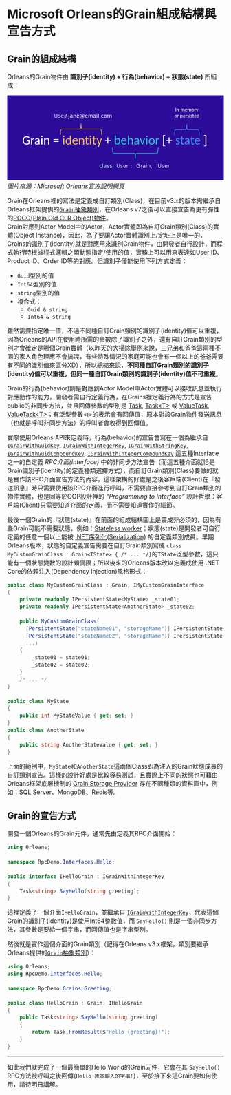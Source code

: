 
# Microsoft Orleans的Grain組成結構與宣告方式

## Grain的組成結構

Orleans的Grain物件由 **識別子(identity) + 行為(behavior) + 狀態(state)** 所組成：

![Grain組成結構](grain-formulation.png)  
*圖片來源：[Microsoft Orleans官方說明網頁](https://learn.microsoft.com/en-us/dotnet/orleans/overview#what-are-grains)*

Grain在Orleans裡的寫法是定義成自訂類別(Class)，在目前v3.x的版本需繼承自Orleans框架提供的[`Grain`抽象類別](https://learn.microsoft.com/zh-tw/dotnet/api/orleans.grain)，在Orleans v7之後可以直接宣告為更有彈性的[POCO(Plain Old CLR Object)物件](https://en.wikipedia.org/wiki/Plain_old_CLR_object)。  
Grain對應到Actor Model中的Actor，Actor實體即為自訂Grain類別(Class)的實體(Object Instance)，因此，為了要讓Actor實體識別上/定址上是唯一的，Grains的識別子(identity)就是對應用來識別Grain物件，由開發者自行設計，而程式執行時根據程式邏輯之類動態指定/使用的值，實務上可以用來表達如User ID、Product ID、Order ID等的對應。但識別子僅能使用下列方式定義：

- `Guid`型別的值
- `Int64`型別的值
- `string`型別的值
- 複合式：
  - `Guid & string`
  - `Int64 & string`

雖然需要指定唯一值，不過不同種自訂Grain類別的識別子(identity)值可以重複，因為Orleans的API在使用時所需的參數除了識別子之外，還有自訂Grain類別的型別才會確定是哪個Grain實體（以昨天的大掃除舉例來說，三兄弟和爸爸這兩種不同的家人角色理應不會搞混，有些特殊情況的家庭可能也會有一個以上的爸爸需要有不同的識別值來區分XD），所以總結來說，**不同種自訂Grain類別的識別子(identity)值可以重複，但同一種自訂Grain類別的識別子(identity)值不可重複**。

Grain的行為(behavior)則是對應到Actor Model中Actor實體可以接收訊息並執行對應動作的能力，開發者需自行定義行為，在Grains裡定義行為的方式是宣告public的非同步方法，並且回傳參數的型別是 [Task](https://learn.microsoft.com/dotnet/api/system.threading.tasks.task), [Task\<T\>](https://learn.microsoft.com/dotnet/api/system.threading.tasks.task-1) 或 [ValueTask](https://learn.microsoft.com/dotnet/api/system.threading.tasks.valuetask), [ValueTask\<T\>](https://learn.microsoft.com/dotnet/api/system.threading.tasks.valuetask-1)；有泛型參數`<T>`的表示會有回傳值，原本對該Grain物件發送訊息（也就是呼叫非同步方法）的呼叫者會收得到回傳值。

實際使用Orleans API來定義時，行為(behavior)的宣告會寫在一個為繼承自 [`IGrainWithGuidKey`](https://learn.microsoft.com/dotnet/api/orleans.igrainwithguidkey), [`IGrainWithIntegerKey`](https://learn.microsoft.com/dotnet/api/orleans.igrainwithintegerkey), [`IGrainWithStringKey`](https://learn.microsoft.com/dotnet/api/orleans.igrainwithstringkey), [`IGrainWithGuidCompoundKey`](https://learn.microsoft.com/dotnet/api/orleans.igrainwithguidcompoundkey), [`IGrainWithIntegerCompoundKey`](https://learn.microsoft.com/dotnet/api/orleans.igrainwithintegercompoundkey)
這五種Interface之一的自定義 *RPC介面(Interface)* 中的非同步方法宣告（而這五種介面就恰是Grain識別子(identity)的定義種類選擇方式），而自訂Grain類別(Class)要做的就是實作該RPC介面宣告方法的內容，這樣架構的好處是之後客戶端(Client)在『發送訊息』時只需要使用該RPC介面進行呼叫，不需要直接參考到自訂Grain類別的物件實體，也是同等於OOP設計裡的 *“Programming to Interface”* 設計哲學：客戶端(Client)只需要知道介面的定義，而不需要知道實作的細節。

最後一個Grain的『狀態(state)』在前面的組成結構圖上是畫成非必須的，因為有些Grain可能不需要狀態，例如：[Stateless worker](https://learn.microsoft.com/dotnet/orleans/grains/stateless-worker-grains)；狀態(state)是開發者可自行定義的任意一個以上能被 [.NET序列化(Serialization)](https://learn.microsoft.com/dotnet/standard/serialization/) 的自定義類別成員。早期Orleans版本，狀態的自定義宣告需要在自訂Grain類別寫成 `class MyCustomGrainClass : Grain<TState> { /* ... */}`的`TState`泛型參數，這只能有一個狀態變數的設計頗侷限；所以後來的Orleans版本改以定義成使用 .NET Core的依賴注入(Dependency Injection)風格形式：

``` csharp
public class MyCustomGrainClass : Grain, IMyCustomGrainInterface
{
    private readonly IPersistentState<MyState> _state01;
    private readonly IPersistentState<AnotherState> _state02;

    public MyCustomGrainClass(
      [PersistentState("stateName01", "storageName")] IPersistentState<MyState> state01,
      [PersistentState("stateName02", "storageName")] IPersistentState<AnotherState> state02,
      ...)
    {
        _state01 = state01;
        _state02 = state02;
    }
    /* ... */
}

public class MyState
{
    public int MyStateValue { get; set; }
}
public class AnotherState
{
    public string AnotherStateValue { get; set; }
}
```

上面的範例中，`MyState`和`AnotherState`這兩個Class即為注入的Grain狀態成員的自訂類別宣告。這樣的設計好處是比較容易測試，且實際上不同的狀態也可藉由Orleans框架底層機制的 [Grain Storage Provider](https://learn.microsoft.com/dotnet/orleans/resources/nuget-packages#grain-storage-providers) 存在不同種類的資料庫中，例如：SQL Server、MongoDB、Redis等。

## Grain的宣告方式

開發一個Orleans的Grain元件，通常先由定義其RPC介面開始：

``` csharp
using Orleans;

namespace RpcDemo.Interfaces.Hello;

public interface IHelloGrain : IGrainWithIntegerKey
{
    Task<string> SayHello(string greeting);
}
```

這裡定義了一個介面`IHelloGrain`，並繼承自 [`IGrainWithIntegerKey`](https://learn.microsoft.com/dotnet/api/orleans.igrainwithintegerkey)，代表這個Grain的識別子(identity)是使用Int64整數值，而 `SayHello()` 則是一個非同步方法，其參數是要給一個字串，而回傳值也是字串型別。

然後就是實作這個介面的Grain類別（記得在Orleans v3.x框架，類別要繼承Orleans提供的[`Grain`抽象類別](https://learn.microsoft.com/dotnet/api/orleans.grain)）：

``` csharp
using Orleans;
using RpcDemo.Interfaces.Hello;

namespace RpcDemo.Grains.Greeting;

public class HelloGrain : Grain, IHelloGrain
{
    public Task<string> SayHello(string greeting)
    {
        return Task.FromResult($"Hello {greeting}!");
    }
}
```

------------------------------------------------------------------------

如此我們就完成了一個最簡單的Hello World的Grain元件，它會在其 `SayHello()` RPC方法被呼叫之後回傳{`Hello 原本輸入的字串!`}，至於接下來這Grain要如何使用，請待明日講解。
